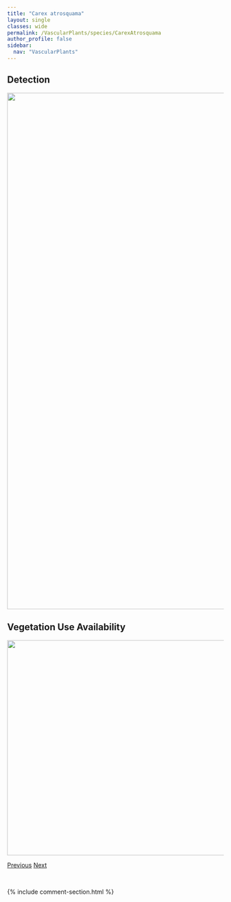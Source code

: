 ```yaml
---
title: "Carex atrosquama"
layout: single
classes: wide
permalink: /VascularPlants/species/CarexAtrosquama
author_profile: false
sidebar:
  nav: "VascularPlants"
---
```


<h2>Detection</h2>

<a href="https://drive.google.com/uc?export=view&id=1ic5t26yTc_THRltxV3zP5xcR6sShcEi8">
<img src="https://drive.google.com/uc?export=view&id=1ic5t26yTc_THRltxV3zP5xcR6sShcEi8" height = "1200" width = "800">
</a>


<h2>Vegetation Use Availability</h2>

<a href="https://drive.google.com/uc?export=view&id=1xwwPLLmQvCvDFuAt9hp1-bbHSWuTFYa1">
<img src="https://drive.google.com/uc?export=view&id=1xwwPLLmQvCvDFuAt9hp1-bbHSWuTFYa1" height = "500" width = "1000">
</a>


<a href="/DevelopmentWebsite/VascularPlants/species/CarexAtratiformis" class="pagination--pager" title="Carex atratiformis">Previous</a> <a href="/DevelopmentWebsite/VascularPlants/species/CarexAurea" class="pagination--pager" title="Carex aurea">Next</a>

<p>&nbsp;</p>

{% include comment-section.html %}
